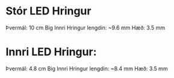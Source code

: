 # Stór LED Hringur
Þvermál: 10 cm
Big Innri Hringur lengdin: ~9.6 mm
Hæð: 3.5 mm

# Innri LED Hringur:
Þvermál: 4.8 cm
Big Innri Hringur lengdin: ~8.4 mm
Hæð: 3.5 mm
